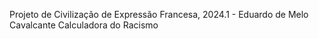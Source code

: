 Projeto de Civilização de Expressão Francesa, 2024.1 - Eduardo de Melo Cavalcante 
Calculadora do Racismo
